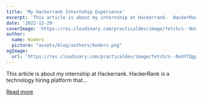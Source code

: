 ```yaml
---
title: 'My Hackerrank Internship Experience'
excerpt: 'This article is about my internship at Hackerrank.  HackerRank is a technology hiring platform that...'
date: '2022-12-29'
coverImage: 'https://res.cloudinary.com/practicaldev/image/fetch/s--NvUYTQgp--/c_imagga_scale,f_auto,fl_progressive,h_420,q_auto,w_1000/https://dev-to-uploads.s3.amazonaws.com/uploads/articles/s3ce1ek297eknia15sd7.jpg'
author:
  name: Koders
  picture: "assets/blog/authors/koders.png"
ogImage:
  url: 'https://res.cloudinary.com/practicaldev/image/fetch/s--NvUYTQgp--/c_imagga_scale,f_auto,fl_progressive,h_420,q_auto,w_1000/https://dev-to-uploads.s3.amazonaws.com/uploads/articles/s3ce1ek297eknia15sd7.jpg'
---
```


This article is about my internship at Hackerrank.  HackerRank is a technology hiring platform that...

[Read more](https://dev.to/kitarp29/my-hackerrank-internship-experience-2d3i)
